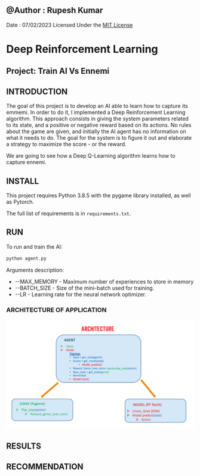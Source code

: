 ## @Author : Rupesh Kumar
Date : 07/02/2023
Licensed Under the [MIT License](LICENSE.md)

# Deep Reinforcement Learning
## Project: Train AI Vs Ennemi

## INTRODUCTION
The goal of this project is to develop an AI able to learn how to capture its emmemi. In order to do it, I implemented a Deep Reinforcement Learning algorithm. This approach consists in giving the system parameters related to its state, and a positive or negative reward based on its actions. No rules about the game are given, and initially the AI agent has no information on what it needs to do. The goal for the system is to figure it out and elaborate a strategy to maximize the score - or the reward.

We are going to see how a Deep Q-Learning algorithm learns how to capture ennemi.

## INSTALL
This project requires Python 3.8.5 with the pygame library installed, as well as Pytorch. 

The full list of requirements is in `requirements.txt`. 

## RUN
To run and train the AI:

```python
python agent.py
```

Arguments description:

- --MAX_MEMORY - Maximum number of experiences to store in memory
- --BATCH_SIZE - Size of the mini-batch used for training.
- --LR - Learning rate for the neural network optimizer.


### ARCHITECTURE OF APPLICATION

<p align="center">
  <img src="Images/Archi.png">
</p>

## RESULTS



## RECOMMENDATION


